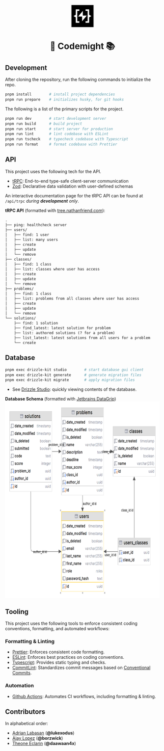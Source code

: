 <div align="center">
    <img src="public/codemight-logo.png" width=72 height=72 />
    <h1 align="center"> 🤖 Codemight 📚 </h1>
</div>

## Development

After cloning the repository, run the following commands to initialize the repo.

```bash
pnpm install		# install project dependencies
pnpm run prepare	# initializes husky, for git hooks
```

The following is a list of the primary scripts for the project.

```bash
pnpm run dev		# start development server
pnpm run build		# build project
pnpm run start		# start server for production
pnpm run lint		# lint codebase with ESLint
pnpm run tscheck	# typecheck codebase with Typescript
pnpm run format		# format codebase with Prettier
```

## API

This project uses the following tech for the API.

- [tRPC](https://trpc.io/): End-to-end type-safe client-server communication
- [Zod](https://zod.dev/): Declarative data validation with user-defined schemas

An interactive documentation page for the tRPC API can be found at `/api/trpc` _during **development** only_.

**tRPC API** (formatted with [tree.nathanfriend.com](https://tree.nathanfriend.com/)):

```
.
├── ping: healthcheck server
├── users/
│   ├── find: 1 user
│   ├── list: many users
│   ├── create
│   ├── update
│   └── remove
├── classes/
│   ├── find: 1 class
│   ├── list: classes where user has access
│   ├── create
│   ├── update
│   └── remove
├── problems/
│   ├── find: 1 class
│   ├── list: problems from all classes where user has access
│   ├── create
│   ├── update
│   └── remove
└── solutions/
    ├── find: 1 solution
    ├── find_latest: latest solution for problem
    ├── list: authored solutions (? for a problem)
    ├── list_latest: latest solutions from all users for a problem
    └── create
```

## Database

```bash
pnpm exec drizzle-kit studio		# start database gui client
pnpm exec drizzle-kit generate		# generate migration files
pnpm exec drizzle-kit migrate		# apply migration files
```

- See [Drizzle Studio](https://orm.drizzle.team/docs/drizzle-kit-studio): quickly viewing contents of the database.

**Database Schema** (formatted with [Jetbrains DataGrip](https://www.jetbrains.com/datagrip/))
<img src="./static/db-schema.png" height=640>

## Tooling

This project uses the following tools to enforce consistent coding conventions, formatting, and automated workflows:

### Formatting & Linting

- [Prettier](https://prettier.io/): Enforces consistent code formatting.
- [ESLint](https://eslint.org/): Enforces best practices on coding conventions.
- [Typescript](http://typescriptlang.org/): Provides static typing and checks.
- [CommitLint](https://commitlint.js.org/): Standardizes commit messages based on [Conventional Commits](https://www.conventionalcommits.org/).

### Automation

- [Github Actions](https://github.com/features/actions): Automates CI workflows, including formatting & linting.

## Contributors

In alphabetical order:

- [Adrian Labasan](https://github.com/lukexodus) (**@lukexodus**)
- [Ajay Lopez](https://github.com/borzwick) (**@borzwick**)
- [Theone Eclarin](https://github.com/daawaan4x) (**@daawaan4x**)
